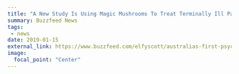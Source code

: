 ```yaml
---
title: "A New Study Is Using Magic Mushrooms To Treat Terminally Ill Patients With Depression"
summary: Buzzfeed News
tags:
 - news
date: 2019-01-15
external_link: https://www.buzzfeed.com/elfyscott/australias-first-psychedelics-trial-is-about-to-use-magic
image:
  focal_point: "Center"
---
```

